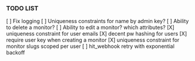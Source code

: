 ### TODO LIST

[ ] Fix logging
[ ] Uniqueness constraints for name by admin key?
[ ] Ability to delete a monitor?
[ ] Ability to edit a monitor? which attributes?
[X] uniqueness constraint for user emails
[X] decent pw hashing for users
[X] require user key when creating a monitor
[X] uniqueness constraint for monitor slugs scoped per user
[ ] hit_webhook retry with exponential backoff
